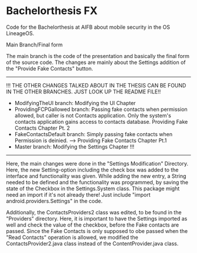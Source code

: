 # Bachelorthesis FX

Code for the Bachelorthesis at AIFB about mobile security in the OS LineageOS.

Main Branch/Final form

The main branch is the code of the presentation and basically the final form of the source code. The changes are mainly about the Settings addition of the "Provide Fake Contacts" button.

____________________________________________________________________________
!!!
THE OTHER CHANGES TALKED ABOUT IN THE THESIS CAN BE FOUND IN THE OTHER BRANCHES. JUST LOOK UP THE README FILE!!

*  ModifyingTheUI branch: Modifying the UI Chapter
*  ProvidingFCPGallowed branch: Passing fake contacts when permission allowed, but caller is not Contacts application. Only the system's contacts application gains access to contacts database. Providing Fake Contacts Chapter Pt. 2
*  FakeContactsDefault branch: Simply passing fake contacts when Permission is deinied. --> Providing Fake Contacts Chapter Pt.1
*  Master branch: Modifying the Settings Chapter
!!!
____________________________________________________________________________


Here, the main changes were done in the "Settings Modification" Directory. Here, the new Setting-option including the check box was added to the interface and functionality was given. While adding the new entry, a String needed to be defined and the functionality was programmed, by saving the state of the Checkbox in the Settings.System class. This package might need an import if it's not already there!
Just include "import android.providers.Settings" in the code.

Additionally, the ContactsProviders2 class was edited, to be found in the "Providers" directory. Here, it is important to have the Settings imported as well and check the value of the checkbox, before the Fake contacts are passed. Since the Fake Contacts is only supposed to obe passed when the "Read Contacts" operation is allowed, we modified the ContactsProvider2.java class instead of the ContentProvider.java class.